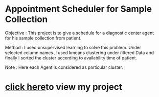 # Appointment Scheduler for Sample Collection
Objective : This project is to give a schedule for a diagnostic center agent for his sample collection from patient.

Method : I used unsupervised learning to solve this problem. Under selected column names ,I used kmeans clustering under filtered Data and finally I sorted the cluster according to availability time of patient.

Note : Here each Agent is considered as particular cluster.
<h1> <a href="https://appointmentschedulermed.herokuapp.com/">click here</a>to view my project<h1>

